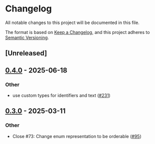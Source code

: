 # Changelog

All notable changes to this project will be documented in this file.

The format is based on [Keep a Changelog](https://keepachangelog.com/en/1.0.0/),
and this project adheres to [Semantic Versioning](https://semver.org/spec/v2.0.0.html).

## [Unreleased]

## [0.4.0](https://github.com/aranya-project/aranya-core/compare/aranya-policy-ifgen-macro-v0.3.0...aranya-policy-ifgen-macro-v0.4.0) - 2025-06-18

### Other

- use custom types for identifiers and text ([#231](https://github.com/aranya-project/aranya-core/pull/231))

## [0.3.0](https://github.com/aranya-project/aranya-core/compare/aranya-policy-ifgen-macro-v0.2.0...aranya-policy-ifgen-macro-v0.3.0) - 2025-03-11

### Other

- Close #73: Change enum representation to be orderable ([#95](https://github.com/aranya-project/aranya-core/pull/95))
